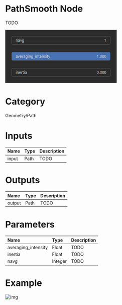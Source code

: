 
PathSmooth Node
===============


TODO



![img](../../images/nodes/PathSmooth_settings.png)


# Category


Geometry/Path
# Inputs

|Name|Type|Description|
| :--- | :--- | :--- |
|input|Path|TODO|

# Outputs

|Name|Type|Description|
| :--- | :--- | :--- |
|output|Path|TODO|

# Parameters

|Name|Type|Description|
| :--- | :--- | :--- |
|averaging_intensity|Float|TODO|
|inertia|Float|TODO|
|navg|Integer|TODO|

# Example


![img](../../images/nodes/PathSmooth.png)

